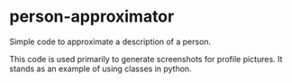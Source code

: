 # person-approximator
Simple code to approximate a description of a person.

This code is used primarily to generate screenshots for profile pictures. It stands as an example of using classes in python.
